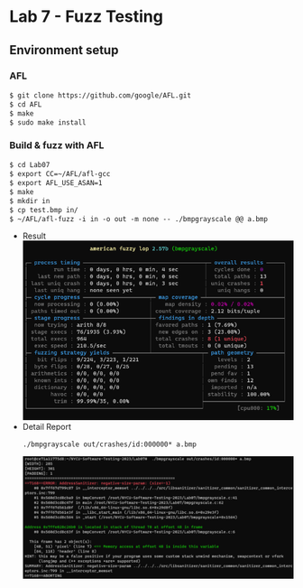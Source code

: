 # Lab 7 - Fuzz Testing


## Environment setup

### AFL
```
$ git clone https://github.com/google/AFL.git
$ cd AFL
$ make
$ sudo make install
```

### Build & fuzz with AFL
```
$ cd Lab07
$ export CC=~/AFL/afl-gcc
$ export AFL_USE_ASAN=1
$ make
$ mkdir in
$ cp test.bmp in/
$ ~/AFL/afl-fuzz -i in -o out -m none -- ./bmpgrayscale @@ a.bmp
```
* Result
![](imgs/running_afl.png)
* Detail Report
    ```
    ./bmpgrayscale out/crashes/id:000000* a.bmp
    ```
    ![](imgs/asan_error_report.png)  